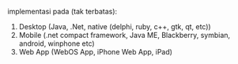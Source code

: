 implementasi pada (tak terbatas):
  1. Desktop (Java, .Net, native (delphi, ruby, c++, gtk, qt, etc))
  1. Mobile (.net compact framework, Java ME, Blackberry, symbian, android, winphone etc)
  1. Web App (WebOS App, iPhone Web App, iPad)